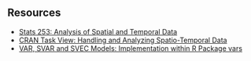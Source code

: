 ## Resources

* [Stats 253: Analysis of Spatial and Temporal Data](http://web.stanford.edu/class/stats253/)
* [CRAN Task View: Handling and Analyzing Spatio-Temporal Data](https://cran.r-project.org/web/views/SpatioTemporal.html)
* [VAR, SVAR and SVEC Models: Implementation within R Package vars](https://cran.r-project.org/web/packages/vars/vignettes/vars.pdf)
